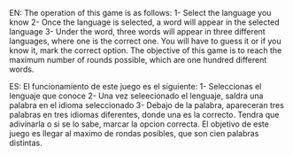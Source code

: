 EN:
The operation of this game is as follows:
1- Select the language you know
2- Once the language is selected, a word will appear in the selected language
3- Under the word, three words will appear in three different languages, where one is the correct one. You will have to guess it or if you know it, mark the correct option.
The objective of this game is to reach the maximum number of rounds possible, which are one hundred different words.

ES:
El funcionamiento de este juego es el siguiente:
1- Seleccionas el lenguaje que conoce
2- Una vez seleecionado el lenguaje, saldra una palabra en el idioma seleccionado
3- Debajo de la palabra, apareceran tres palabras en tres idiomas diferentes, donde una es la correcto. Tendra que adivinarla o si se lo sabe, marcar la opcion correcta.
El objetivo de este juego es llegar al maximo de rondas posibles, que son cien palabras distintas.
